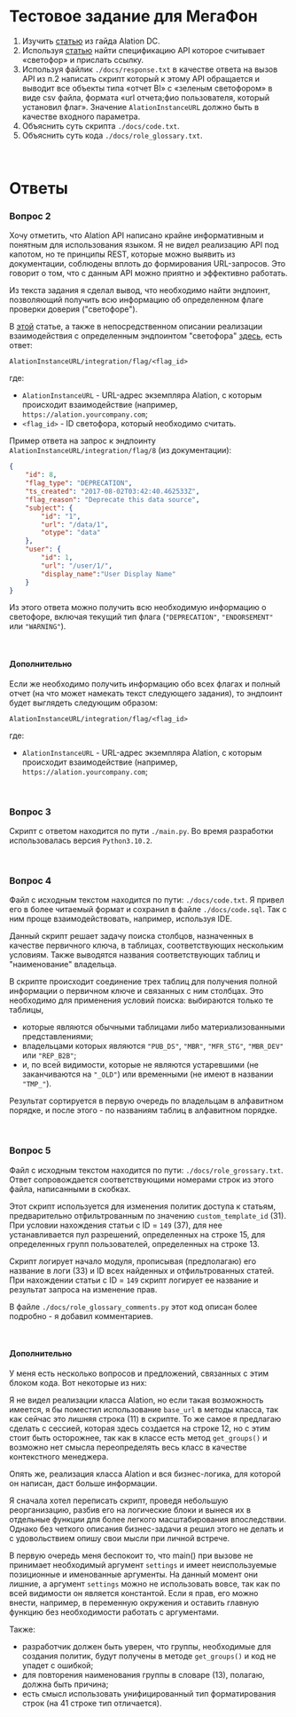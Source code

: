 # Тестовое задание для МегаФон

1.	Изучить [статью](https://docs2.alationdata.com/en/latest/welcome/BestPractices/UseTrustFlagstoProceedwithConfidence.html?highlight=Trust%20Flags) из гайда Alation DC.
2.	Используя [статью](https://developer.alation.com/dev/docs/alation-apis-by-roles) найти 
спецификацию API которое считывает «светофор» и прислать ссылку.
3.	Используя файлик `./docs/response.txt` в качестве ответа на вызов API 
из п.2 написать скрипт который к этому API обращается и выводит все объекты типа 
«отчет BI» с «зеленым светофором» в виде csv файла, формата «url отчета;фио пользователя, 
который установил флаг». Значение `AlationInstanceURL` должно быть в качестве входного
параметра.
4.	Объяснить суть скрипта `./docs/code.txt`.
5.	Объяснить суть кода `./docs/role_glossary.txt`.

<br>

# Ответы

### Вопрос 2

Хочу отметить, что Alation API написано крайне информативным и понятным для использования
языком. Я не видел реализацию API под капотом, но те принципы REST, которые 
можно выявить из документации, соблюдены вплоть до формирования URL-запросов. Это
говорит о том, что с данным API можно приятно и эффективно работать.

Из текста задания я сделал вывод, что необходимо найти эндпоинт, позволяющий получить всю
информацию об определенном флаге проверки доверия ("светофоре").

В [этой](https://developer.alation.com/dev/docs/alation-apis-by-roles) статье, а также в
непосредственном описании реализации взаимодействия с определенным эндпоинтом "светофора"
[здесь](https://developer.alation.com/dev/reference/flags-api#get-details-of-a-particular-trust-check-flag),
есть ответ:
```
AlationInstanceURL/integration/flag/<flag_id>
```

где:
- `AlationInstanceURL` - URL-адрес экземпляра Alation, с которым
происходит взаимодействие (например, `https://alation.yourcompany.com`;
- `<flag_id>` - ID светофора, который необходимо считать.

Пример ответа на запрос к эндпоинту `AlationInstanceURL/integration/flag/8` (из документации):
```json
{
    "id": 8,
    "flag_type": "DEPRECATION",
    "ts_created": "2017-08-02T03:42:40.462533Z",
    "flag_reason": "Deprecate this data source",
    "subject": {
        "id": "1",
        "url": "/data/1",
        "otype": "data"
    },
    "user": {
        "id": 1,
        "url": "/user/1/",
        "display_name":"User Display Name"
    }
}
```

Из этого ответа можно получить всю необходимую информацию о светофоре, включая текущий
тип флага (`"DEPRECATION"`, `"ENDORSEMENT"` или `"WARNING"`).

<br>

#### Дополнительно

Если же необходимо получить информацию обо всех флагах и полный отчет (на что может намекать текст следующего задания),
то эндпоинт будет выглядеть следующим образом:

```
AlationInstanceURL/integration/flag/<flag_id>
```

где:
- `AlationInstanceURL` - URL-адрес экземпляра Alation, с которым
происходит взаимодействие (например, `https://alation.yourcompany.com`;

<br>

### Вопрос 3

Скрипт с ответом находится по пути `./main.py`. Во время разработки использовалась версия
`Python3.10.2`.

<br>

### Вопрос 4

Файл с исходным текстом находится по пути: `./docs/code.txt`. Я привел его в более читаемый формат и
сохранил в файле `./docs/code.sql`. Так с ним проще взаимодействовать, например, используя IDE.

Данный скрипт решает задачу поиска столбцов, назначенных в качестве первичного
ключа, в таблицах, соответствующих нескольким условиям. Также выводятся названия соответствующих таблиц и 
"наименование" владельца.

В скрипте происходит соединение трех таблиц для получения полной информации о первичном ключе и
связанных с ним столбцах. Это необходимо для применения условий поиска: выбираются только те таблицы, 

- которые являются обычными таблицами либо материализованными 
представлениями;
- владельцами которых являются `"PUB_DS"`, `"MBR"`, `"MFR_STG"`,
`"MBR_DEV"` или `"REP_B2B"`;
- и, по всей видимости, которые не являются устаревшими (не заканчиваются на `"_OLD"`) или
временными (не имеют в названии `"TMP_"`).

Результат сортируется в первую очередь по владельцам в алфавитном порядке, и после этого - по
названиям таблиц в алфавитном порядке.


<br>

### Вопрос 5

Файл с исходным текстом находится по пути: `./docs/role_grossary.txt`. Ответ сопровождается
соответствующими номерами строк из этого файла, написанными в скобках.

Этот скрипт используется для изменения политик доступа к статьям, предварительно 
отфильтрованным по значению `custom_template_id` (31). При условии нахождения
статьи с ID = `149` (37), для нее устанавливается пул разрешений, определенных
на строке 15, для определенных групп пользователей, определенных на строке 13.

Скрипт логирует начало модуля, прописывая (предполагаю) его название в логи (33)
и ID всех найденных и отфильтрованных статей. При нахождении статьи с ID = `149`
скрипт логирует ее название и результат запроса на изменение прав.

В файле `./docs/role_glossary_comments.py` этот код описан более подробно - я добавил
комментариев.

<br>

#### Дополнительно

У меня есть несколько вопросов и предложений, связанных с этим блоком кода. Вот 
некоторые из них:

Я не видел реализации класса Alation, но если такая возможность имеется,
я бы поместил использование `base_url` в методы класса, так как сейчас это лишняя строка 
(11) в скрипте. То же самое я предлагаю сделать с сессией, которая здесь создается
на строке 12, но с этим стоит быть осторожнее, так как в классе есть метод `get_groups()`
и возможно нет смысла переопределять весь класс в качестве контекстного менеджера.

Опять же, реализация класса Alation и вся бизнес-логика, для которой он
написан, даст больше информации.

Я сначала хотел переписать скрипт, проведя небольшую реорганизацию, разбив его на 
логические блоки и вынеся их в отдельные функции для более легкого масштабирования
впоследствии. Однако без четкого описания бизнес-задачи я решил этого не делать и 
с удовольствием опишу свои мысли при личной встрече. 

В первую очередь меня беспокоит то, что main() при вызове не принимает 
необходимый аргумент `settings` и имеет неиспользуемые позиционные и именованные
аргументы. На данный момент они лишние, а аргумент `settings` можно не использовать 
вовсе, так как по всей видимости он является константой. Если я прав, его можно внести,
например, в переменную окружения и оставить главную функцию без необходимости 
работать с аргументами.

Также:
- разработчик должен быть уверен, что группы, необходимые для
создания политик, будут получены в методе `get_groups()` и код не упадет с ошибкой;
- для повторения наименования группы в словаре (13), полагаю, должна быть причина;
- есть смысл использовать унифицированный тип форматирования строк (на 41 строке
тип отличается).
